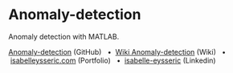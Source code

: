 # Anomaly-detection
Anomaly detection with MATLAB.

[Anomaly-detection](https://github.com/isabelleysseric/Anomaly-detection) (GitHub)
&nbsp; • &nbsp;[Wiki Anomaly-detection](https://github.com/isabelleysseric/Anomaly-detection/wiki) (Wiki)
&nbsp; • &nbsp;[isabelleysseric.com](https://isabelleysseric.com) (Portfolio)
&nbsp; • &nbsp;[isabelle-eysseric](https://www.linkedin.com/in/isabelle-eysseric/) (Linkedin)  
<br/>
<br/>
